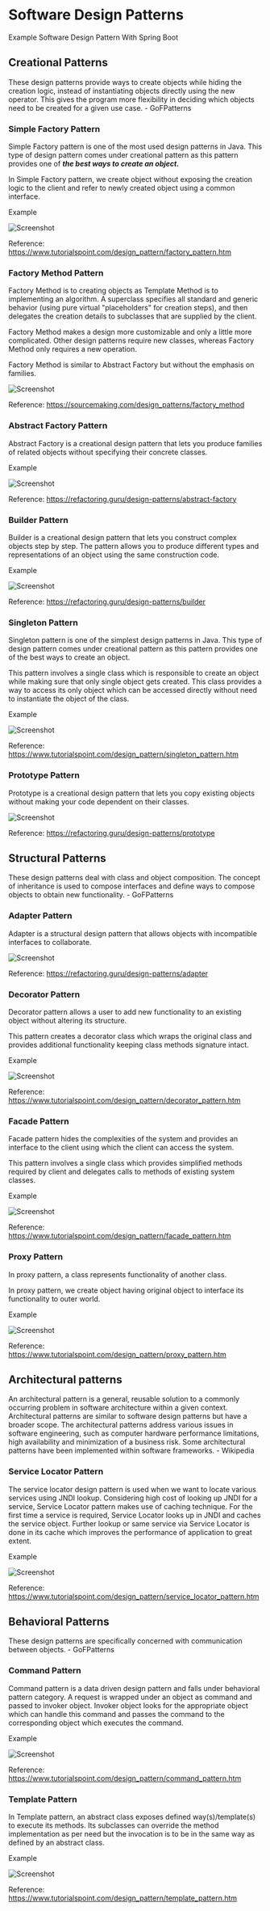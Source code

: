 # Software Design Patterns
Example Software Design Pattern With Spring Boot

## Creational Patterns
These design patterns provide ways to create objects while hiding the creation logic, instead of instantiating objects directly using the new operator. This gives the program more flexibility in deciding which objects need to be created for a given use case. - GoFPatterns


### Simple Factory Pattern
Simple Factory pattern is one of the most used design patterns in Java. This type of design pattern comes under creational pattern as this pattern provides one of ***the best ways to create an object.***

In Simple Factory pattern, we create object without exposing the creation logic to the client and refer to newly created object using a common interface.

Example

![Screenshot](Prtsc/factory_pattern_uml_diagram.jpg)

Reference:
https://www.tutorialspoint.com/design_pattern/factory_pattern.htm


### Factory Method Pattern

Factory Method is to creating objects as Template Method is to implementing an algorithm. A superclass specifies all standard and generic behavior (using pure virtual "placeholders" for creation steps), and then delegates the creation details to subclasses that are supplied by the client.

Factory Method makes a design more customizable and only a little more complicated. Other design patterns require new classes, whereas Factory Method only requires a new operation.

Factory Method is similar to Abstract Factory but without the emphasis on families.

![Screenshot](Prtsc/Factory_Method.png)

Reference:
https://sourcemaking.com/design_patterns/factory_method


### Abstract Factory Pattern
Abstract Factory is a creational design pattern that lets you produce families of related objects without specifying their concrete classes.

Example

![Screenshot](Prtsc/Abstract_Factory.png)

Reference:
https://refactoring.guru/design-patterns/abstract-factory

### Builder Pattern
Builder is a creational design pattern that lets you construct complex objects step by step. The pattern allows you to produce different types and representations of an object using the same construction code.

Example

![Screenshot](Prtsc/Builder_pattern.png)

Reference:
https://refactoring.guru/design-patterns/builder

### Singleton Pattern
Singleton pattern is one of the simplest design patterns in Java. This type of design pattern comes under creational pattern as this pattern provides one of the best ways to create an object.

This pattern involves a single class which is responsible to create an object while making sure that only single object gets created. This class provides a way to access its only object which can be accessed directly without need to instantiate the object of the class.

Example

![Screenshot](Prtsc/singleton_pattern_uml_diagram.jpg)

Reference:
https://www.tutorialspoint.com/design_pattern/singleton_pattern.htm

### Prototype Pattern

Prototype is a creational design pattern that lets you copy existing objects without making your code dependent on their classes.

![Screenshot](Prtsc/structure-prototype-cache.png)

Reference:
https://refactoring.guru/design-patterns/prototype


## Structural Patterns
These design patterns deal with class and object composition. The concept of inheritance is used to compose interfaces and define ways to compose objects to obtain new functionality. - GoFPatterns

### Adapter Pattern

Adapter is a structural design pattern that allows objects with incompatible interfaces to collaborate.

![Screenshot](Prtsc/structure-object-adapter.png)

Reference:
https://refactoring.guru/design-patterns/adapter

### Decorator Pattern
Decorator pattern allows a user to add new functionality to an existing object without altering its structure.

This pattern creates a decorator class which wraps the original class and provides additional functionality keeping class methods signature intact.

Example

![Screenshot](Prtsc/decorator_pattern_uml_diagram.jpg)

Reference:
https://www.tutorialspoint.com/design_pattern/decorator_pattern.htm

### Facade Pattern
Facade pattern hides the complexities of the system and provides an interface to the client using which the client can access the system.

This pattern involves a single class which provides simplified methods required by client and delegates calls to methods of existing system classes.

Example

![Screenshot](Prtsc/facade_pattern_uml_diagram.jpg)

Reference:
https://www.tutorialspoint.com/design_pattern/facade_pattern.htm

### Proxy Pattern
In proxy pattern, a class represents functionality of another class. 

In proxy pattern, we create object having original object to interface its functionality to outer world.

Example

![Screenshot](Prtsc/proxy_pattern_uml_diagram.jpg)

Reference:
https://www.tutorialspoint.com/design_pattern/proxy_pattern.htm


## Architectural patterns
An architectural pattern is a general, reusable solution to a commonly occurring problem in software architecture within a given context. Architectural patterns are similar to software design patterns but have a broader scope. The architectural patterns address various issues in software engineering, such as computer hardware performance limitations, high availability and minimization of a business risk. Some architectural patterns have been implemented within software frameworks. - Wikipedia

### Service Locator Pattern
The service locator design pattern is used when we want to locate various services using JNDI lookup. Considering high cost of looking up JNDI for a service, Service Locator pattern makes use of caching technique. For the first time a service is required, Service Locator looks up in JNDI and caches the service object. Further lookup or same service via Service Locator is done in its cache which improves the performance of application to great extent.

Example

![Screenshot](Prtsc/servicelocator_pattern_uml_diagram.jpg)

Reference:
https://www.tutorialspoint.com/design_pattern/service_locator_pattern.htm

## Behavioral Patterns
These design patterns are specifically concerned with communication between objects. - GoFPatterns

### Command Pattern
Command pattern is a data driven design pattern and falls under behavioral pattern category. A request is wrapped under an object as command and passed to invoker object. Invoker object looks for the appropriate object which can handle this command and passes the command to the corresponding object which executes the command.

Example

![Screenshot](Prtsc/command_pattern_uml_diagram.jpg)

Reference:
https://www.tutorialspoint.com/design_pattern/command_pattern.htm

### Template Pattern
In Template pattern, an abstract class exposes defined way(s)/template(s) to execute its methods. Its subclasses can override the method implementation as per need but the invocation is to be in the same way as defined by an abstract class. 

Example

![Screenshot](Prtsc/template_pattern_uml_diagram.jpg)

Reference:
https://www.tutorialspoint.com/design_pattern/template_pattern.htm








